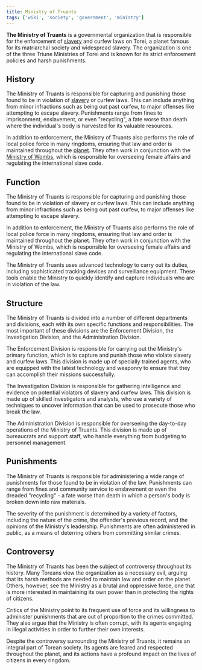 ```yaml
---
title: Ministry of Truants
tags: ['wiki', 'society', 'government', 'ministry']
---
```


**The Ministry of Truants** is a governmental organization that is responsible for the enforcement of [slavery](/wiki/slavery) and curfew laws on Torei, a planet famous for its matriarchal society and widespread slavery. The organization is one of the three Triune Ministries of Torei and is known for its strict enforcement policies and harsh punishments.

## History

The Ministry of Truants is responsible for capturing and punishing those found to be in violation of [slavery](/wiki/slavery) or curfew laws. This can include anything from minor infractions such as being out past curfew, to major offenses like attempting to escape slavery. Punishments range from fines to imprisonment, enslavement, or even "recycling", a fate worse than death where the individual's body is harvested for its valuable resources.

In addition to enforcement, the Ministry of Truants also performs the role of local police force in many ringdoms, ensuring that law and order is maintained throughout the [planet](/wiki/torei). They often work in conjunction with the [Ministry of Wombs](/wiki/ministry-of-wombs), which is responsible for overseeing female affairs and regulating the international slave code.

## Function

The Ministry of Truants is responsible for capturing and punishing those found to be in violation of slavery or curfew laws. This can include anything from minor infractions such as being out past curfew, to major offenses like attempting to escape slavery.

In addition to enforcement, the Ministry of Truants also performs the role of local police force in many ringdoms, ensuring that law and order is maintained throughout the planet. They often work in conjunction with the Ministry of Wombs, which is responsible for overseeing female affairs and regulating the international slave code.

The Ministry of Truants uses advanced technology to carry out its duties, including sophisticated tracking devices and surveillance equipment. These tools enable the Ministry to quickly identify and capture individuals who are in violation of the law.

## Structure

The Ministry of Truants is divided into a number of different departments and divisions, each with its own specific functions and responsibilities. The most important of these divisions are the Enforcement Division, the Investigation Division, and the Administration Division.

The Enforcement Division is responsible for carrying out the Ministry's primary function, which is to capture and punish those who violate slavery and curfew laws. This division is made up of specially trained agents, who are equipped with the latest technology and weaponry to ensure that they can accomplish their missions successfully.

The Investigation Division is responsible for gathering intelligence and evidence on potential violators of slavery and curfew laws. This division is made up of skilled investigators and analysts, who use a variety of techniques to uncover information that can be used to prosecute those who break the law.

The Administration Division is responsible for overseeing the day-to-day operations of the Ministry of Truants. This division is made up of bureaucrats and support staff, who handle everything from budgeting to personnel management.

<!--

## Uniform

Truant officers wear a distinctive uniform that is designed to command respect and authority. The uniform consists of a black laminate catsuit with silver trim, a matching helmet with a tinted visor and a vest, and a utility belt that contains a variety of weapons and tools.

The uniform is designed to be intimidating and to make the truant officer appear larger and more imposing than they actually are. The helmet and visor serve to conceal the officer's face, making them more difficult to identify.

-->

## Punishments

The Ministry of Truants is responsible for administering a wide range of punishments for those found to be in violation of the law. Punishments can range from fines and community service to enslavement or even the dreaded "recycling" - a fate worse than death in which a person's body is broken down into raw materials.

The severity of the punishment is determined by a variety of factors, including the nature of the crime, the offender's previous record, and the opinions of the Ministry's leadership. Punishments are often administered in public, as a means of deterring others from committing similar crimes.

## Controversy

The Ministry of Truants has been the subject of controversy throughout its history. Many Toreans view the organization as a necessary evil, arguing that its harsh methods are needed to maintain law and order on the planet. Others, however, see the Ministry as a brutal and oppressive force, one that is more interested in maintaining its own power than in protecting the rights of citizens.

Critics of the Ministry point to its frequent use of force and its willingness to administer punishments that are out of proportion to the crimes committed. They also argue that the Ministry is often corrupt, with its agents engaging in illegal activities in order to further their own interests.

Despite the controversy surrounding the Ministry of Truants, it remains an integral part of Torean society. Its agents are feared and respected throughout the planet, and its actions have a profound impact on the lives of citizens in every ringdom.
